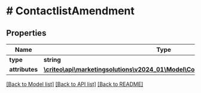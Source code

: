 # # ContactlistAmendment

## Properties

Name | Type | Description | Notes
------------ | ------------- | ------------- | -------------
**type** | **string** | User List |
**attributes** | [**\criteo\api\marketingsolutions\v2024_01\Model\ContactlistAmendmentAttributes**](ContactlistAmendmentAttributes.md) |  |

[[Back to Model list]](../../README.md#models) [[Back to API list]](../../README.md#endpoints) [[Back to README]](../../README.md)
